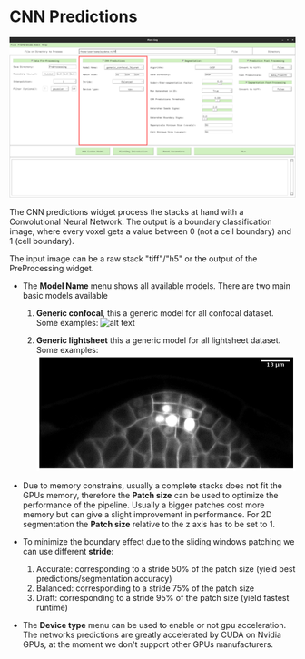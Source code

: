 # CNN Predictions
![alt text](./images/cnn-predictions.png)

The CNN predictions widget process the stacks at hand with a Convolutional Neural Network. The output is 
a boundary classification image, where every voxel gets a value between 0 (not a cell boundary) and 1 (cell boundary).

The input image can be a raw stack "tiff"/"h5" or the output of the PreProcessing widget. 

* The **Model Name** menu shows all available models. There are two main basic models available  
    1. **Generic confocal**, this a generic model for all confocal dataset.  
    Some examples:
    ![alt text](./images/confocal.png)
    
    2. **Generic lightsheet** this a generic model for all lightsheet dataset.  
     Some examples:
     ![alt text](./images/cos_root_mc_raw.png)
    
* Due to memory constrains, usually a complete stacks does not fit the GPUs memory, 
 therefore the **Patch size** can be used to optimize the performance of the pipeline. 
 Usually a bigger patches cost more memory but can give a slight improvement in performance.
 For 2D segmentation the **Patch size** relative to the z axis has to be set to 1.
 
* To minimize the boundary effect due to the sliding windows patching we can use different **stride**:
    1. Accurate: corresponding to a stride 50% of the patch size (yield best predictions/segmentation accuracy)
    2. Balanced: corresponding to a stride 75% of the patch size
    3. Draft: corresponding to a stride 95% of the patch size (yield fastest runtime)
    
* The **Device type** menu can be used to enable or not gpu acceleration. The networks predictions are 
greatly accelerated by CUDA on Nvidia GPUs, at the moment we don't support other GPUs manufacturers.
